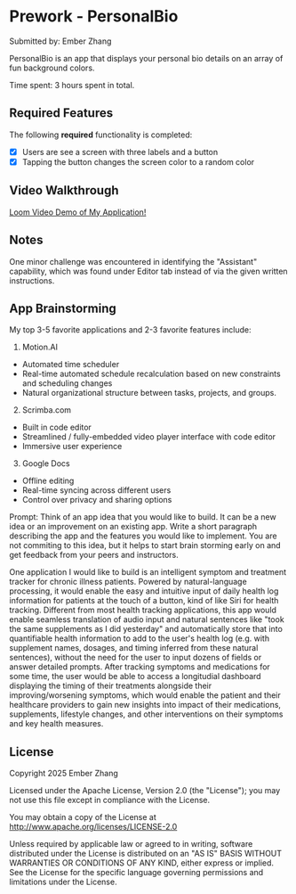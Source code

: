 # Prework - PersonalBio

Submitted by: Ember Zhang

PersonalBio is an app that displays your personal bio details on an array of fun background colors.

Time spent: 3 hours spent in total.

## Required Features

The following **required** functionality is completed:

- [x] Users are see a screen with three labels and a button
- [x] Tapping the button changes the screen color to a random color

## Video Walkthrough

[Loom Video Demo of My Application!](https://www.loom.com/share/47cc289f343f4085bb11395c55b3a57a?sid=a9eb9acc-0a37-46e1-aeeb-f1864dc83e4b)

## Notes

One minor challenge was encountered in identifying the "Assistant" capability, which was found under Editor tab instead of via the given written instructions.

## App Brainstorming

My top 3-5 favorite applications and 2-3 favorite features include:

1. Motion.AI

- Automated time scheduler
- Real-time automated schedule recalculation based on new constraints and scheduling changes
- Natural organizational structure between tasks, projects, and groups.

2. Scrimba.com

- Built in code editor
- Streamlined / fully-embedded video player interface with code editor
- Immersive user experience

3. Google Docs

- Offline editing
- Real-time syncing across different users
- Control over privacy and sharing options

Prompt: Think of an app idea that you would like to build. It can be a new idea or an improvement on an existing app. Write a short paragraph describing the app and the features you would like to implement. You are not commiting to this idea, but it helps to start brain storming early on and get feedback from your peers and instructors.

One application I would like to build is an intelligent symptom and treatment tracker for chronic illness patients. Powered by natural-language processing, it would enable the easy and intuitive input of daily health log information for patients at the touch of a button, kind of like Siri for health tracking. Different from most health tracking applications, this app would enable seamless translation of audio input and natural sentences like "took the same supplements as I did yesterday" and automatically store that into quantifiable health information to add to the user's health log (e.g. with supplement names, dosages, and timing inferred from these natural sentences), without the need for the user to input dozens of fields or answer detailed prompts. After tracking symptoms and medications for some time, the user would be able to access a longitudial dashboard displaying the timing of their treatments alongside their improving/worsening symptoms, which would enable the patient and their healthcare providers to gain new insights into impact of their medications, supplements, lifestyle changes, and other interventions on their symptoms and key health measures.

## License

Copyright 2025 Ember Zhang

Licensed under the Apache License, Version 2.0 (the "License"); you may not use this file except in compliance with the License.

You may obtain a copy of the License at http://www.apache.org/licenses/LICENSE-2.0

Unless required by applicable law or agreed to in writing, software distributed under the License is distributed on an "AS IS" BASIS WITHOUT WARRANTIES OR CONDITIONS OF ANY KIND, either express or implied. See the License for the specific language governing permissions and limitations under the License.
